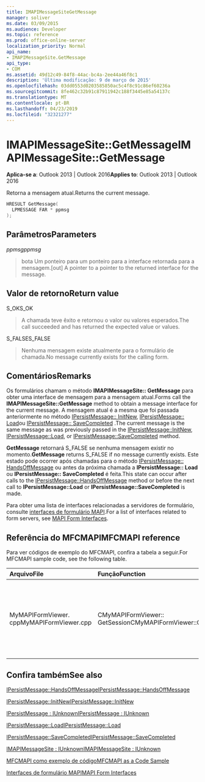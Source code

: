 ```yaml
---
title: IMAPIMessageSiteGetMessage
manager: soliver
ms.date: 03/09/2015
ms.audience: Developer
ms.topic: reference
ms.prod: office-online-server
localization_priority: Normal
api_name:
- IMAPIMessageSite.GetMessage
api_type:
- COM
ms.assetid: 49d12c49-84f8-44ac-bc4a-2ee44a46f8c1
description: 'Última modificação: 9 de março de 2015'
ms.openlocfilehash: 03dd0553d0203585850ac5c4f8c91c86ef60236a
ms.sourcegitcommit: 8fe462c32b91c87911942c188f3445e85a54137c
ms.translationtype: MT
ms.contentlocale: pt-BR
ms.lasthandoff: 04/23/2019
ms.locfileid: "32321277"
---
```

# <a name="imapimessagesitegetmessage"></a><span data-ttu-id="9791e-103">IMAPIMessageSite::GetMessage</span><span class="sxs-lookup"><span data-stu-id="9791e-103">IMAPIMessageSite::GetMessage</span></span>

  
  
<span data-ttu-id="9791e-104">**Aplica-se a**: Outlook 2013 | Outlook 2016</span><span class="sxs-lookup"><span data-stu-id="9791e-104">**Applies to**: Outlook 2013 | Outlook 2016</span></span> 
  
<span data-ttu-id="9791e-105">Retorna a mensagem atual.</span><span class="sxs-lookup"><span data-stu-id="9791e-105">Returns the current message.</span></span>
  
```cpp
HRESULT GetMessage(
  LPMESSAGE FAR * ppmsg
);
```

## <a name="parameters"></a><span data-ttu-id="9791e-106">Parâmetros</span><span class="sxs-lookup"><span data-stu-id="9791e-106">Parameters</span></span>

 <span data-ttu-id="9791e-107">_ppmsg_</span><span class="sxs-lookup"><span data-stu-id="9791e-107">_ppmsg_</span></span>
  
> <span data-ttu-id="9791e-108">bota Um ponteiro para um ponteiro para a interface retornada para a mensagem.</span><span class="sxs-lookup"><span data-stu-id="9791e-108">[out] A pointer to a pointer to the returned interface for the message.</span></span>
    
## <a name="return-value"></a><span data-ttu-id="9791e-109">Valor de retorno</span><span class="sxs-lookup"><span data-stu-id="9791e-109">Return value</span></span>

<span data-ttu-id="9791e-110">S_OK</span><span class="sxs-lookup"><span data-stu-id="9791e-110">S_OK</span></span> 
  
> <span data-ttu-id="9791e-111">A chamada teve êxito e retornou o valor ou valores esperados.</span><span class="sxs-lookup"><span data-stu-id="9791e-111">The call succeeded and has returned the expected value or values.</span></span>
    
<span data-ttu-id="9791e-112">S_FALSE</span><span class="sxs-lookup"><span data-stu-id="9791e-112">S_FALSE</span></span> 
  
> <span data-ttu-id="9791e-113">Nenhuma mensagem existe atualmente para o formulário de chamada.</span><span class="sxs-lookup"><span data-stu-id="9791e-113">No message currently exists for the calling form.</span></span>
    
## <a name="remarks"></a><span data-ttu-id="9791e-114">Comentários</span><span class="sxs-lookup"><span data-stu-id="9791e-114">Remarks</span></span>

<span data-ttu-id="9791e-115">Os formulários chamam o método **IMAPIMessageSite:: GetMessage** para obter uma interface de mensagem para a mensagem atual.</span><span class="sxs-lookup"><span data-stu-id="9791e-115">Forms call the **IMAPIMessageSite::GetMessage** method to obtain a message interface for the current message.</span></span> <span data-ttu-id="9791e-116">A mensagem atual é a mesma que foi passada anteriormente no método [IPersistMessage:: InitNew](ipersistmessage-initnew.md), [IPersistMessage:: Load](ipersistmessage-load.md)ou [IPersistMessage:: SaveCompleted](ipersistmessage-savecompleted.md) .</span><span class="sxs-lookup"><span data-stu-id="9791e-116">The current message is the same message as was previously passed in the [IPersistMessage::InitNew](ipersistmessage-initnew.md), [IPersistMessage::Load](ipersistmessage-load.md), or [IPersistMessage::SaveCompleted](ipersistmessage-savecompleted.md) method.</span></span> 
  
 <span data-ttu-id="9791e-117">**GetMessage** retornará S_FALSE se nenhuma mensagem existir no momento.</span><span class="sxs-lookup"><span data-stu-id="9791e-117">**GetMessage** returns S_FALSE if no message currently exists.</span></span> <span data-ttu-id="9791e-118">Este estado pode ocorrer após chamadas para o método [IPersistMessage:: HandsOffMessage](ipersistmessage-handsoffmessage.md) ou antes da próxima chamada a **IPersistMessage:: Load** ou **IPersistMessage:: SaveCompleted** é feita.</span><span class="sxs-lookup"><span data-stu-id="9791e-118">This state can occur after calls to the [IPersistMessage::HandsOffMessage](ipersistmessage-handsoffmessage.md) method or before the next call to **IPersistMessage::Load** or **IPersistMessage::SaveCompleted** is made.</span></span> 
  
<span data-ttu-id="9791e-119">Para obter uma lista de interfaces relacionadas a servidores de formulário, consulte [interfaces de formulário MAPI](mapi-form-interfaces.md).</span><span class="sxs-lookup"><span data-stu-id="9791e-119">For a list of interfaces related to form servers, see [MAPI Form Interfaces](mapi-form-interfaces.md).</span></span>
  
## <a name="mfcmapi-reference"></a><span data-ttu-id="9791e-120">Referência do MFCMAPI</span><span class="sxs-lookup"><span data-stu-id="9791e-120">MFCMAPI reference</span></span>

<span data-ttu-id="9791e-121">Para ver códigos de exemplo do MFCMAPI, confira a tabela a seguir.</span><span class="sxs-lookup"><span data-stu-id="9791e-121">For MFCMAPI sample code, see the following table.</span></span>
  
|<span data-ttu-id="9791e-122">**Arquivo**</span><span class="sxs-lookup"><span data-stu-id="9791e-122">**File**</span></span>|<span data-ttu-id="9791e-123">**Função**</span><span class="sxs-lookup"><span data-stu-id="9791e-123">**Function**</span></span>|<span data-ttu-id="9791e-124">**Comentário**</span><span class="sxs-lookup"><span data-stu-id="9791e-124">**Comment**</span></span>|
|:-----|:-----|:-----|
|<span data-ttu-id="9791e-125">MyMAPIFormViewer. cpp</span><span class="sxs-lookup"><span data-stu-id="9791e-125">MyMAPIFormViewer.cpp</span></span>  <br/> |<span data-ttu-id="9791e-126">CMyMAPIFormViewer:: GetSession</span><span class="sxs-lookup"><span data-stu-id="9791e-126">CMyMAPIFormViewer::GetSession</span></span>  <br/> |<span data-ttu-id="9791e-127">MFCMAPI usa o método **IMAPIMessageSite:: GetMessage** para retornar o ponteiro de mensagem atualmente em cache, se estiver disponível.</span><span class="sxs-lookup"><span data-stu-id="9791e-127">MFCMAPI uses the **IMAPIMessageSite::GetMessage** method to return the currently cached message pointer, if it is available.</span></span>  <br/> |
   
## <a name="see-also"></a><span data-ttu-id="9791e-128">Confira também</span><span class="sxs-lookup"><span data-stu-id="9791e-128">See also</span></span>



[<span data-ttu-id="9791e-129">IPersistMessage::HandsOffMessage</span><span class="sxs-lookup"><span data-stu-id="9791e-129">IPersistMessage::HandsOffMessage</span></span>](ipersistmessage-handsoffmessage.md)
  
[<span data-ttu-id="9791e-130">IPersistMessage::InitNew</span><span class="sxs-lookup"><span data-stu-id="9791e-130">IPersistMessage::InitNew</span></span>](ipersistmessage-initnew.md)
  
[<span data-ttu-id="9791e-131">IPersistMessage : IUnknown</span><span class="sxs-lookup"><span data-stu-id="9791e-131">IPersistMessage : IUnknown</span></span>](ipersistmessageiunknown.md)
  
[<span data-ttu-id="9791e-132">IPersistMessage::Load</span><span class="sxs-lookup"><span data-stu-id="9791e-132">IPersistMessage::Load</span></span>](ipersistmessage-load.md)
  
[<span data-ttu-id="9791e-133">IPersistMessage::SaveCompleted</span><span class="sxs-lookup"><span data-stu-id="9791e-133">IPersistMessage::SaveCompleted</span></span>](ipersistmessage-savecompleted.md)
  
[<span data-ttu-id="9791e-134">IMAPIMessageSite : IUnknown</span><span class="sxs-lookup"><span data-stu-id="9791e-134">IMAPIMessageSite : IUnknown</span></span>](imapimessagesiteiunknown.md)


[<span data-ttu-id="9791e-135">MFCMAPI como exemplo de código</span><span class="sxs-lookup"><span data-stu-id="9791e-135">MFCMAPI as a Code Sample</span></span>](mfcmapi-as-a-code-sample.md)
  
[<span data-ttu-id="9791e-136">Interfaces de formulário MAPI</span><span class="sxs-lookup"><span data-stu-id="9791e-136">MAPI Form Interfaces</span></span>](mapi-form-interfaces.md)


